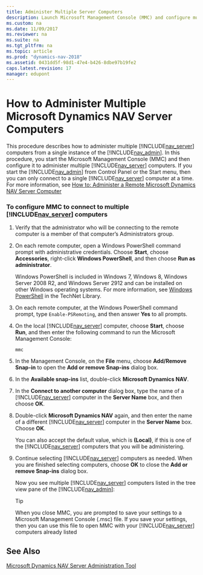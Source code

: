 ```yaml
---
title: Administer Multiple Server Computers
description: Launch Microsoft Management Console (MMC) and configure multiple Dynamics NAV Server computers from a single instance of the Server Administration tool.
ms.custom: na
ms.date: 11/09/2017
ms.reviewer: na
ms.suite: na
ms.tgt_pltfrm: na
ms.topic: article
ms.prod: "dynamics-nav-2018"
ms.assetid: 0431dd5f-98d1-47e4-b426-8dbe97b19fe2
caps.latest.revision: 17
manager: edupont
---
```

# How to Administer Multiple Microsoft Dynamics NAV Server Computers
This procedure describes how to administer multiple [!INCLUDE[nav_server](includes/nav_server_md.md)] computers from a single instance of the [!INCLUDE[nav_admin](includes/nav_admin_md.md)]. In this procedure, you start the Microsoft Management Console \(MMC\) and then configure it to administer multiple [!INCLUDE[nav_server](includes/nav_server_md.md)] computers. If you start the [!INCLUDE[nav_admin](includes/nav_admin_md.md)] from Control Panel or the Start menu, then you can only connect to a single [!INCLUDE[nav_server](includes/nav_server_md.md)] computer at a time. For more information, see [How to: Administer a Remote Microsoft Dynamics NAV Server Computer](How-to--Administer-a-Remote-Microsoft-Dynamics-NAV-Server-Computer.md)  
  
### To configure MMC to connect to multiple [!INCLUDE[nav_server](includes/nav_server_md.md)] computers  
  
1.  Verify that the administrator who will be connecting to the remote computer is a member of that computer’s Administrators group.  
  
2.  On each remote computer, open a Windows PowerShell command prompt with administrative credentials. Choose **Start**, choose **Accessories**, right-click **Windows PowerShell**, and then choose **Run as administrator**.  
  
     Windows PowerShell is included in Windows 7, Windows 8, Windows Server 2008 R2, and Windows Server 2912 and can be installed on other Windows operating systems. For more information, see [Windows PowerShell](https://go.microsoft.com/fwlink/?LinkId=211847) in the TechNet Library.  
  
3.  On each remote computer, at the Windows PowerShell command prompt, type `Enable-PSRemoting`, and then answer **Yes** to all prompts.  
  
4.  On the local [!INCLUDE[nav_server](includes/nav_server_md.md)] computer, choose **Start**, choose **Run**, and then enter the following command to run the Microsoft Management Console:  
  
    ```  
    mmc  
    ```  
  
5.  In the Management Console, on the **File** menu, choose **Add/Remove Snap-in** to open the **Add or remove Snap-ins** dialog box.  
  
6.  In the **Available snap-ins** list, double-click **Microsoft Dynamics NAV**.  
  
7.  In the **Connect to another computer** dialog box, type the name of a [!INCLUDE[nav_server](includes/nav_server_md.md)] computer in the **Server Name** box, and then choose **OK**.  
  
8.  Double-click **Microsoft Dynamics NAV** again, and then enter the name of a different [!INCLUDE[nav_server](includes/nav_server_md.md)] computer in the **Server Name** box. Choose **OK**.  
  
     You can also accept the default value, which is **\(Local\)**, if this is one of the [!INCLUDE[nav_server](includes/nav_server_md.md)] computers that you will be administering.  
  
9. Continue selecting [!INCLUDE[nav_server](includes/nav_server_md.md)] computers as needed. When you are finished selecting computers, choose **OK** to close the **Add or remove Snap-ins** dialog box.  
  
     Now you see multiple [!INCLUDE[nav_server](includes/nav_server_md.md)] computers listed in the tree view pane of the [!INCLUDE[nav_admin](includes/nav_admin_md.md)]:  
  
    > [!TIP]  
    >  When you close MMC, you are prompted to save your settings to a Microsoft Management Console \(.msc\) file. If you save your settings, then you can use this file to open MMC with your [!INCLUDE[nav_server](includes/nav_server_md.md)] computers already listed  
  
## See Also  
 [Microsoft Dynamics NAV Server Administration Tool](Microsoft-Dynamics-NAV-Server-Administration-Tool.md)